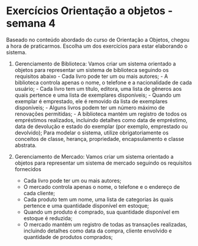 # Exercícios Orientação a objetos - semana 4

Baseado no conteúdo abordado do curso de Orientação a Objetos,
chegou a hora de praticarmos. Escolha um dos exercícios para estar elaborando o sistema.

1. Gerenciamento de Biblioteca:
    Vamos criar um sistema orientado a objetos para representar um sistema de biblioteca seguindo os requisitos abaixo
        - Cada livro pode ter um ou mais autores;
        - A biblioteca controla apenas o nome, o telefone e a nacionalidade de cada usuário;
        - Cada livro tem um título, editora, uma lista de gêneros aos quais pertence e uma lista de exemplares disponíveis;
        - Quando um exemplar é emprestado, ele é removido da lista de exemplares disponíveis;
        - Alguns livros podem ter um número máximo de renovações permitidas; 
        - A biblioteca mantém um registro de todos os empréstimos realizados, incluindo detalhes como data de empréstimo, data de devolução e estado do exemplar (por exemplo, emprestado ou devolvido);
    Para modelar o sistema, utilize obrigatoriamente os conceitos de classe, herança, propriedade, encapsulamento e classe abstrata.

2. Gerenciamento de Mercado:
    Vamos criar um sistema orientado a objetos para representar um sistema de mercado seguindo os requisitos fornecidos
    - Cada livro pode ter um ou mais autores;
    - O mercado controla apenas o nome, o telefone e o endereço de cada cliente;
    - Cada produto tem um nome, uma lista de categorias às quais pertence e uma quantidade disponível em estoque;
    - Quando um produto é comprado, sua quantidade disponível em estoque é reduzida;
    - O mercado mantém um registro de todas as transações realizadas, incluindo detalhes como data da compra, cliente envolvido e quantidade de produtos comprados;
